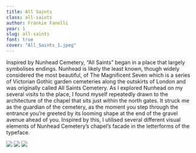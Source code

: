 ```yaml
---
title: All Saints
class: all-saints
author: Frankie Fanelli
year: 1
slug: all-saints
font: true
cover: "All_Saints_1.jpeg"
---
```


Inspired by Nunhead Cemetery, “All Saints” began in a place that largely symbolises endings. Nunhead is likely the least known, though widely considered the most beautiful, of The Magnificent Seven which is a series of Victorian Gothic garden cemeteries along the outskirts of London and was originally called All Saints Cemetery. As I explored Nunhead on my several visits to the place, I found myself repeatedly drawn to the architecture of the chapel that sits just within the north gates. It struck me as the guardian of the cemetery, as the moment you step through the entrance you’re greeted by its looming shape at the end of the gravel avenue ahead of you. Inspired by this, I utilised several different visual elements of Nunhead Cemetery’s chapel’s facade in the letterforms of the typeface.

![](/images/All_Saints_1.jpeg)
![](/images/All_Saints_2.jpeg)
![](/images/All_Saints_3.jpeg)
